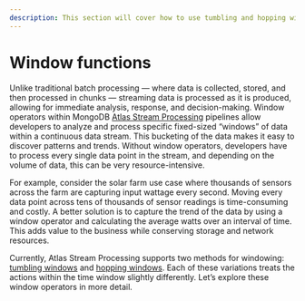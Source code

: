 ```yaml
---
description: This section will cover how to use tumbling and hopping windows
---
```


# Window functions

Unlike traditional batch processing — where data is collected, stored, and then processed in chunks — streaming data is processed as it is produced, allowing for immediate analysis, response, and decision-making. Window operators within MongoDB [Atlas Stream Processing](https://www.mongodb.com/products/platform/atlas-stream-processing) pipelines allow developers to analyze and process specific fixed-sized “windows” of data within a continuous data stream. This bucketing of the data makes it easy to discover patterns and trends. Without window operators, developers have to process every single data point in the stream, and depending on the volume of data, this can be very resource-intensive.

For example, consider the solar farm use case where thousands of sensors across the farm are capturing input wattage every second. Moving every data point across tens of thousands of sensor readings is time-consuming and costly. A better solution is to capture the trend of the data by using a window operator and calculating the average watts over an interval of time. This adds value to the business while conserving storage and network resources.

Currently, Atlas Stream Processing supports two methods for windowing: [tumbling windows](https://www.mongodb.com/docs/atlas/atlas-sp/stream-aggregation/#-tumblingwindow) and [hopping windows](https://www.mongodb.com/docs/atlas/atlas-sp/stream-aggregation/#mongodb-pipeline-pipe.-hoppingWindow). Each of these variations treats the actions within the time window slightly differently. Let’s explore these window operators in more detail.
